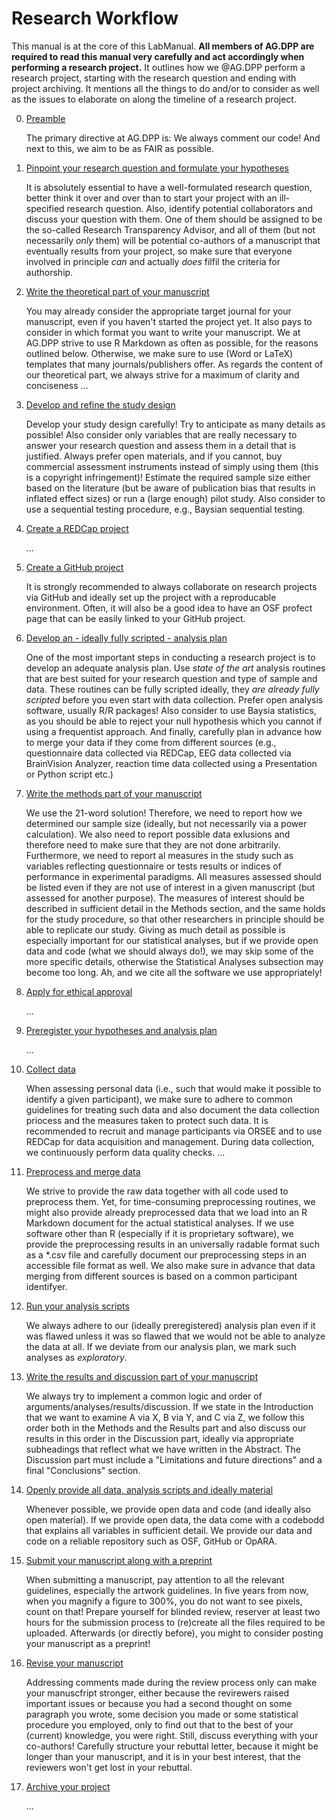 # Research Workflow

This manual is at the core of this LabManual. **All members of AG.DPP are required to read this manual very carefully and act accordingly when performing a research project.** It outlines how we @AG.DPP perform a research project, starting with the research question and ending with project archiving. It mentions all the things to do and/or to consider as well as the issues to elaborate on along the timeline of a research project.


0. [Preamble](00_Preamble.md)

   The primary directive at AG.DPP is: We always comment our code! And next to this, we aim to be as FAIR as possible.

1. [Pinpoint your research question and formulate your hypotheses](01_Research_question.md)
   
   It is absolutely essential to have a well-formulated research question, better think it over and over than to start your project with an ill-specified research question. Also, identify potential collaborators and discuss your question with them. One of them should be assigned to be the so-called Research Transparency Advisor, and all of them (but not necessarily *only* them) will be potential co-authors of a manuscript that eventually results from your project, so make sure that everyone involved in principle *can* and actually *does* filfil the criteria for authorship.
   
2. [Write the theoretical part of your manuscript](02_Theoretical_part.md)
   
   You may already consider the appropriate target journal for your manuscript, even if you haven't started the project yet. It also pays to consider in which format you want to write your manuscript. We at AG.DPP strive to use R Markdown as often as possible, for the reasons outlined below. Otherwise, we make sure to use (Word or LaTeX) templates that many journals/publishers offer. As regards the content of our theoretical part, we always strive for a maximum of clarity and conciseness ...

3. [Develop and refine the study design](03_Study_design.md)

   Develop your study design carefully! Try to anticipate as many details as possible! Also consider only variables that are really necessary to answer your research question and assess them in a detail that is justified. Always prefer open materials, and if you cannot, buy commercial assessment instruments instead of simply using them (this is a copyright infringement)! Estimate the required sample size either based on the literature (but be aware of publication bias that results in inflated effect sizes) or run a (large enough) pilot study. Also consider to use a sequential testing procedure, e.g., Baysian sequential testing.

4. [Create a REDCap project](04_REDCap_project.md)

   ...

5. [Create a GitHub project](05_GitHub_project.md)
   
   It is strongly recommended to always collaborate on research projects via GitHub and ideally set up the project with a reproducable environment. Often, it will also be a good idea to have an OSF profect page that can be easily linked to your GitHub project.

6. [Develop an - ideally fully scripted - analysis plan](06_Analysis_plan.md)
   
   One of the most important steps in conducting a research project is to develop an adequate analysis plan. Use *state of the art* analysis routines that are best suited for your research question and type of sample and data. These routines can be fully scripted ideally, they *are already fully scripted* before you even start with data collection. Prefer open analysis software, usually R/R packages! Also consider to use Baysia statistics, as you should be able to reject your null hypothesis which you cannot if using a frequentist approach. And finally, carefully plan in advance how to merge your data if they come from different sources (e.g., questionnaire data collected via REDCap, EEG data collected via BrainVision Analyzer, reaction time data collected using a Presentation or Python script etc.)

7. [Write the methods part of your manuscript](07_Methods_part.md)

   We use the 21-word solution! Therefore, we need to report how we determined our sample size (ideally, but not necessarily via a power calculation). We also need to report possible data exlusions and therefore need to make sure that they are not done arbitrarily. Furthermore, we need to report al measures in the study such as variables reflecting questionnaire or tests results or indices of performance in experimental paradigms. All measures assessed should be listed even if they are not use of interest in a given manuscript (but assessed for another purpose). The measures of interest should be described in sufficient detail in the Methods section, and the same holds for the study procedure, so that other researchers in principle should be able to replicate our study. Giving as much detail as possible is especially important for our statistical analyses, but if we provide open data and code (what we should always do!), we may skip some of the more specific details, otherwise the Statistical Analyses subsection may become too long. Ah, and we cite all the software we use appropriately!

8. [Apply for ethical approval](08_Ethical_approval.md)

   ...

9. [Preregister your hypotheses and analysis plan](09_Preregistration.md)

   ...

10. [Collect data](10_Data_collection.md)

      When assessing personal data (i.e., such that would make it possible to identify a given participant), we make sure to adhere to common guidelines for treating such data and also document the data collection priocess and the measures taken to protect such data. It is recommended to recruit and manage participants via ORSEE and to use REDCap for data acquisition and management. During data collection, we continuously perform data quality checks. ...

11. [Preprocess and merge data](11_Preprocessing.md)
    
    We strive to provide the raw data together with all code used to preprocess them. Yet, for time-consuming preprocessing routines, we might also provide already preprocessed data that we load into an R Markdown document for the actual statistical analyses. If we use software other than R (especially if it is proprietary software), we provide the preprocessing results in an universally radable format such as a \*.csv file and carefully document our preprocessing steps in an accessible file format as well. We also make sure in advance that data merging from different sources is based on a common participant identifyer.

12. [Run your analysis scripts](12_Data_analysis.md)

    We always adhere to our (ideally preregistered) analysis plan even if it was flawed unless it was so flawed that we would not be able to analyze the data at all. If we deviate from our analysis plan, we mark such analyses as *exploratory*.

13. [Write the results and discussion part of your manuscript](13_Results_and_discussion.md)
    
    We always try to implement a common logic and order of arguments/analyses/results/discussion. If we state in the Introduction that we want to examine A via X, B via Y, and C via Z, we follow this order both in the Methods and the Results part and also discuss our results in this order in the Discussion part, ideally via appropriate subheadings that reflect what we have written in the Abstract. The Discussion part must include a "Limitations and future directions" and a final "Conclusions" section.

14. [Openly provide all data, analysis scripts and ideally material](14_Open_data_and_code.md)

    Whenever possible, we provide open data and code (and ideally also open material). If we provide open data, the data come with a codebodd that explains all variables in sufficient detail. We provide our data and code on a reliable repository such as OSF, GitHub or OpARA.

15. [Submit your manuscript along with a preprint](15_Manuscript_submission.md)

      When submitting a manuscript, pay attention to all the relevant guidelines, especially the artwork guidelines. In five years from now, when you magnify a figure to 300%, you do not want to see pixels, count on that! Prepare yourself for blinded review, reserver at least two hours for the submission process to (re)create all the files required to be uploaded. Afterwards (or directly before), you might to consider posting your manuscript as a preprint!

16. [Revise your manuscript](16_Manuscript_revision.md)

      Addressing comments made during the review process only can make your manuscfript stronger, either because the revirewers raised important issues or because you had a second thought on some paragraph you wrote, some decision you made or some statistical procedure you employed, only to find out that to the best of your (current) knowledge, you were right. Still, discuss everything with your co-authors! Carefully structure your rebuttal letter, because it might be longer than your manuscript, and it is in your best interest, that the reviewers won't get lost in your rebuttal.

17. [Archive your project](17_Project_archiving.md)

     ...

